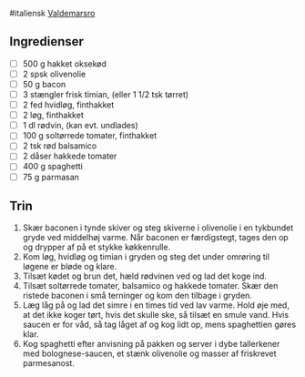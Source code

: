 #italiensk
[Valdemarsro](https://www.valdemarsro.dk/spaghetti-bolognese)

## Ingredienser
- [ ] 500 g hakket oksekød
- [ ] 2 spsk olivenolie
- [ ] 50 g bacon
- [ ] 3 stængler frisk timian, (eller 1 1/2 tsk tørret)
- [ ] 2 fed hvidløg, finthakket
- [ ] 2 løg, finthakket
- [ ] 1 dl rødvin, (kan evt. undlades)
- [ ] 100 g soltørrede tomater, finthakket
- [ ] 2 tsk rød balsamico
- [ ] 2 dåser hakkede tomater
- [ ] 400 g spaghetti
- [ ] 75 g parmasan

## Trin
1. Skær baconen i tynde skiver og steg skiverne i olivenolie i en tykbundet gryde ved middelhøj varme. Når baconen er færdigstegt, tages den op og drypper af på et stykke køkkenrulle.
2. Kom løg, hvidløg og timian i gryden og steg det under omrøring til løgene er bløde og klare.
3. Tilsæt kødet og brun det, hæld rødvinen ved og lad det koge ind.
4. Tilsæt soltørrede tomater, balsamico og hakkede tomater. Skær den ristede baconen i små terninger og kom den tilbage i gryden.
5. Læg låg på og lad det simre i en times tid ved lav varme. Hold øje med, at det ikke koger tørt, hvis det skulle ske, så tilsæt en smule vand. Hvis saucen er for våd, så tag låget af og kog lidt op, mens spaghettien gøres klar.
6. Kog spaghetti efter anvisning på pakken og server i dybe tallerkener med bolognese-saucen, et stænk olivenolie og masser af friskrevet parmesanost.